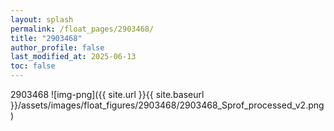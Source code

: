 ```yaml
---
layout: splash
permalink: /float_pages/2903468/
title: "2903468"
author_profile: false
last_modified_at: 2025-06-13
toc: false
---
```

 
2903468
![img-png]({{ site.url }}{{ site.baseurl }}/assets/images/float_figures/2903468/2903468_Sprof_processed_v2.png)